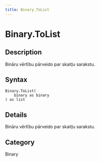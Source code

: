 ```yaml
---
title: Binary.ToList
---
```


# Binary.ToList


## Description

Bināru vērtību pārveido par skaitļu sarakstu.


## Syntax

```powerquery
Binary.ToList(
    binary as binary
) as list
```


## Details

Bināru vērtību pārveido par skaitļu sarakstu.



## Category
Binary
